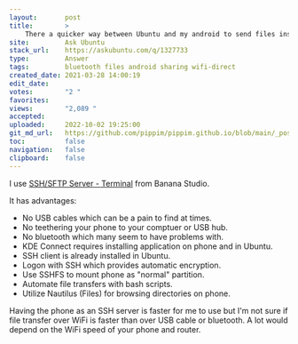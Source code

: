 ```yaml
---
layout:       post
title:        >
    There a quicker way between Ubuntu and my android to send files instead of Bluetooth or cable
site:         Ask Ubuntu
stack_url:    https://askubuntu.com/q/1327733
type:         Answer
tags:         bluetooth files android sharing wifi-direct
created_date: 2021-03-28 14:00:19
edit_date:    
votes:        "2 "
favorites:    
views:        "2,089 "
accepted:     
uploaded:     2022-10-02 19:25:00
git_md_url:   https://github.com/pippim/pippim.github.io/blob/main/_posts/2021/2021-03-28-There-a-quicker-way-between-Ubuntu-and-my-android-to-send-files-instead-of-Bluetooth-or-cable.md
toc:          false
navigation:   false
clipboard:    false
---
```


I use [SSH/SFTP Server - Terminal][1] from Banana Studio.

It has advantages:

- No USB cables which can be a pain to find at times.
- No teethering your phone to your comptuer or USB hub.
- No bluetooth which many seem to have problems with.
- KDE Connect requires installing application on phone and in Ubuntu.
- SSH client is already installed in Ubuntu.
- Logon with SSH which provides automatic encryption.
- Use SSHFS to mount phone as "normal" partition.
- Automate file transfers with bash scripts.
- Utilize Nautilus (Files) for browsing directories on phone.

Having the phone as an SSH server is faster for me to use but I'm not sure if file transfer over WiFi is faster than over USB cable or bluetooth. A lot would depend on the WiFi speed of your phone and router.


  [1]: https://play.google.com/store/apps/details?id=net.xnano.android.sshserver&hl=en_CA&gl=US
